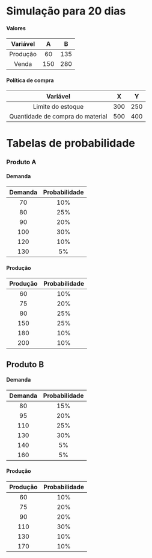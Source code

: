 # Simulação para 20 dias
#### Valores

Variável | A | B
:-:  | :-: | :-:
Produção | 60 | 135
Venda    | 150 | 280

#### Política de compra

Variável | X | Y
:-: | :-: | :-:
Limite do estoque | 300 | 250
Quantidade de compra do material | 500 | 400

# Tabelas de probabilidade

### Produto A

#### Demanda
Demanda	| Probabilidade
:-: | :-:
70	| 10%
80	| 25%
90	| 20%
100	| 30%
120	| 10%
130	| 5%

#### Produção
Produção	| Probabilidade
:-: | :-:
60	| 10%
75	| 20%
80	| 25%
150	| 25%
180	| 10%
200	| 10%

## Produto B

#### Demanda
Demanda | Probabilidade
:-: | :-:
80 | 15%	
95 | 20%	
110 | 25%	
130 | 30%	
140 | 5%	
160 | 5%

#### Produção
Produção	| Probabilidade
:-: | :-:
60	| 10%
75	| 20%
90	| 20%
110	| 30%
130	| 10%
170	| 10%

